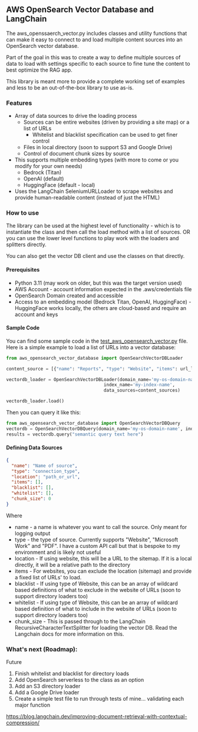 ## AWS OpenSearch Vector Database and LangChain
The aws_openssaerch_vector.py includes classes and utility functions that can make it easy to connect to
and load multiple content sources into an OpenSearch vector database.

Part of the goal in this was to create a way to define multiple sources of data to load
with settings specific to each source to fine tune the content to best optimize the RAG app.

This library is meant more to provide a complete working set of examples and less to be an out-of-the-box library to use as-is.

### Features
- Array of data sources to drive the loading process
   - Sources can be entire websites (driven by providing a site map) or a list of URLs
     - Whitelist and blacklist specification can be used to get finer control 
   - Files in local directory (soon to support S3 and Google Drive)
   - Control of document chunk sizes by source
- This supports multiple embedding types (with more to come or you modify for your own needs)
  - Bedrock (Titan)
  - OpenAI (default)
  - HuggingFace (default - local)
- Uses the LangChain SeleniumURLLoader to scrape websites and provide human-readable content (instead of just the HTML)

### How to use
The library can be used at the highest level of functionality - which is to instantiate the class and then call the load method
with a list of sources.   OR you can use the lower level functions to play work with the loaders and splitters directly.

You can also get the vector DB client and use the classes on that directly.

#### Prerequisites
- Python 3.11 (may work on older, but this was the target version used)
- AWS Account  - account information expected in the .aws/credentials file
- OpenSearch Domain created and accessible
- Access to an embedding model (Bedrock Titan, OpenAI, HuggingFace) - HuggingFace works locally, the others are cloud-based and require an account and keys

#### Sample Code
You can find some sample code in the [test_aws_opensearch_vector.py](test_aws_opensearch_vector.py) file.  
Here is a simple example to load a list of URLs into a vector database:
```python
from aws_opensearch_vector_database import OpenSearchVectorDBLoader

content_source = [{"name": "Reports", "type": "Website", "items": url_list}]

vectordb_loader = OpenSearchVectorDBLoader(domain_name='my-os-domain-name',  
                                     index_name='my-index-name',
                                     data_sources=content_sources)

vectordb_loader.load()
```
Then you can query it like this: 
```python
from aws_opensearch_vector_database import OpenSearchVectorDBQuery
vectordb = OpenSearchVectorDBQuery(domain_name='my-os-domain-name', index_name='my-index-name')
results = vectordb.query("semantic query text here")

```
#### Defining Data Sources
```json
{
  "name": "Name of source", 
  "type": "connection_type", 
  "location": "path_or_url", 
  "items": [],
  "blacklist": [],
  "whitelist": [],
  "chunk_size": 0
}
```
Where
- name - a name is whatever you want to call the source.  Only meant for logging output
- type - the type of source.  Currently supports "Website", "Microsoft Work" and "PDF".  I have a custom API call but that is bespoke to my environment and is likely not useful
- location - If using website, this will be a URL to the sitemap.  If it is a local directly, it will be a relative path to the directory
- items - For websites, you can exclude the location (sitemap) and provide a fixed list of URLs' to load.
- blacklist - If using type of Website, this can be an array of wildcard based definitions of what to exclude in the website of URLs (soon to support directory loaders too)
- whitelist - If using type of Website, this can be an array of wildcard based definition of what to include in the website of URLs (soon to support directory loaders too)
- chunk_size - This is passed through to the LangChain RecursiveCharacterTextSplitter for loading the vector DB.  Read the Langchain docs for more information on this.


### What's next (Roadmap):
Future
1. Finish whitelist and blacklist for directory loads
2. Add OpenSearch serverless to the class as an option
2. Add an S3 directory loader
3. Add a Google Drive loader
5. Create a simple test file to run through tests of mine... validating each major function


https://blog.langchain.dev/improving-document-retrieval-with-contextual-compression/

